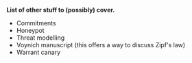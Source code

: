 **List of other stuff to (possibly) cover.**

* Commitments
* Honeypot
* Threat modelling
* Voynich manuscript (this offers a way to discuss Zipf's law)
* Warrant canary
